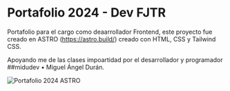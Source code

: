 # Portafolio 2024 - Dev FJTR

Portafolio para el cargo como deaarrollador Frontend, este proyecto fue creado en ASTRO (https://astro.build/)
creado con HTML, CSS y Tailwind CSS. 

Apoyando me de las clases impoartidad por el desarrollador y programador ##midudev • Miguel Ángel Durán.


![Portafolio 2024 ASTRO](https://github.com/FranciscoTulkn/FranciscoTulkn-Portafoli2024-Desarrollador/assets/88959166/562fd56d-0c29-47a2-964f-c764b2631a1d)
